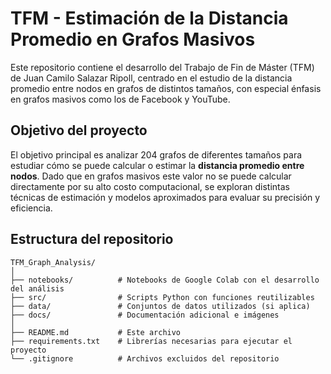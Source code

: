# TFM - Estimación de la Distancia Promedio en Grafos Masivos

Este repositorio contiene el desarrollo del Trabajo de Fin de Máster (TFM) de Juan Camilo Salazar Ripoll, centrado en el estudio de la distancia promedio entre nodos en grafos de distintos tamaños, 
con especial énfasis en grafos masivos como los de Facebook y YouTube.

## Objetivo del proyecto

El objetivo principal es analizar 204 grafos de diferentes tamaños para estudiar cómo se puede calcular o estimar la **distancia promedio entre nodos**. 
Dado que en grafos masivos este valor no se puede calcular directamente por su alto costo computacional, se exploran distintas técnicas de estimación y modelos aproximados para evaluar su precisión y eficiencia.
## Estructura del repositorio

```plaintext
TFM_Graph_Analysis/
│
├── notebooks/          # Notebooks de Google Colab con el desarrollo del análisis
├── src/                # Scripts Python con funciones reutilizables
├── data/               # Conjuntos de datos utilizados (si aplica)
├── docs/               # Documentación adicional e imágenes
│
├── README.md           # Este archivo
├── requirements.txt    # Librerías necesarias para ejecutar el proyecto
└── .gitignore          # Archivos excluidos del repositorio
